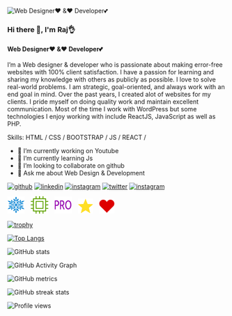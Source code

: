 ![Web Designer❤ &❤ Developer💕](https://scontent.fdac31-1.fna.fbcdn.net/v/t39.30808-6/268993704_152818950415250_939437733352281538_n.jpg?_nc_cat=100&ccb=1-7&_nc_sid=174925&_nc_eui2=AeGLx7jFJXWI394oSpcLdRYP9MS8oe3fOqX0xLyh7d86pVzTHPB0C2u1F_UkWvYmBwDS8nC1EXKUFfAtABGxJKa_&_nc_ohc=Pz51G1u22_IAX85ufUF&tn=3FUSiW0pksg6-XFR&_nc_ht=scontent.fdac31-1.fna&oh=00_AT8VB5bEG5-OsfLEZYx_UH38Qfkm3X8PAWvSF5O0qjM76A&oe=62B53124)

### Hi there 👋, I'm Raj👌
#### Web Designer❤ &❤ Developer💕


I’m a Web designer & developer who is passionate about making error-free websites with 100% client satisfaction. I have a passion for learning and sharing my knowledge with others as publicly as possible. I love to solve real-world problems. I am strategic, goal-oriented, and always work with an end goal in mind. Over the past years, I created alot of websites for my clients. I pride myself on doing quality work and maintain excellent communication. Most of the time I work with WordPress but some technologies I enjoy working with include ReactJS, JavaScript as well as PHP.

Skills:  HTML / CSS / BOOTSTRAP / JS / REACT /

- 🔭 I’m currently working on Youtube 
- 🌱 I’m currently learning Js 
- 👯 I’m looking to collaborate on github 
- 💬 Ask me about Web Design & Development 


[<img src='https://cdn.jsdelivr.net/npm/simple-icons@3.0.1/icons/github.svg' alt='github' height='40'>](https://github.com/JBRajib)  [<img src='https://cdn.jsdelivr.net/npm/simple-icons@3.0.1/icons/linkedin.svg' alt='linkedin' height='40'>](https://www.linkedin.com/in/Rajib_Debnath_Raj/)  [<img src='https://cdn.jsdelivr.net/npm/simple-icons@3.0.1/icons/instagram.svg' alt='instagram' height='40'>](https://www.instagram.com/rajib_debnath_raj/)  [<img src='https://cdn.jsdelivr.net/npm/simple-icons@3.0.1/icons/twitter.svg' alt='twitter' height='40'>](https://twitter.com/@raj_jbrajib)  [<img src='https://cdn.jsdelivr.net/npm/simple-icons@3.0.1/icons/instagram.svg' alt='instagram' height='40'>](rajib_debnath_raj)  

<a href='https://archiveprogram.github.com/'><img src='https://raw.githubusercontent.com/acervenky/animated-github-badges/master/assets/acbadge.gif' width='40' height='40'></a> <a href='https://docs.github.com/en/developers'><img src='https://raw.githubusercontent.com/acervenky/animated-github-badges/master/assets/devbadge.gif' width='40' height='40'></a> <a href='https://github.com/pricing'><img src='https://raw.githubusercontent.com/acervenky/animated-github-badges/master/assets/pro.gif' width='40' height='40'></a> <a href='https://stars.github.com/'><img src='https://raw.githubusercontent.com/acervenky/animated-github-badges/master/assets/starbadge.gif' width='35' height='35'></a> <a href='https://docs.github.com/en/github/supporting-the-open-source-community-with-github-sponsors'><img src='https://raw.githubusercontent.com/acervenky/animated-github-badges/master/assets/sponsorbadge.gif' width='35' height='35'></a> 

[![trophy](https://github-profile-trophy.vercel.app/?username=JBRajib)](https://github.com/ryo-ma/github-profile-trophy)

[![Top Langs](https://github-readme-stats.vercel.app/api/top-langs/?username=JBRajib)](https://github.com/anuraghazra/github-readme-stats)

![GitHub stats](https://github-readme-stats.vercel.app/api?username=JBRajib&show_icons=true&count_private=true)  

![GitHub Activity Graph](https://activity-graph.herokuapp.com/graph?username=JBRajib)  

![GitHub metrics](https://metrics.lecoq.io/JBRajib)  

![GitHub streak stats](https://github-readme-streak-stats.herokuapp.com/?user=JBRajib)  

![Profile views](https://gpvc.arturio.dev/JBRajib)  
